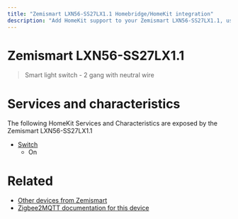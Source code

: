 ```yaml
---
title: "Zemismart LXN56-SS27LX1.1 Homebridge/HomeKit integration"
description: "Add HomeKit support to your Zemismart LXN56-SS27LX1.1, using Homebridge, Zigbee2MQTT and homebridge-z2m."
---
```

<!---
This file has been GENERATED using src/docgen/docgen.ts
DO NOT EDIT THIS FILE MANUALLY!
-->
# Zemismart LXN56-SS27LX1.1
> Smart light switch - 2 gang with neutral wire


# Services and characteristics
The following HomeKit Services and Characteristics are exposed by
the Zemismart LXN56-SS27LX1.1

* [Switch](../../switch.md)
  * On


# Related
* [Other devices from Zemismart](../index.md#zemismart)
* [Zigbee2MQTT documentation for this device](https://www.zigbee2mqtt.io/devices/LXN56-SS27LX1.1.html)